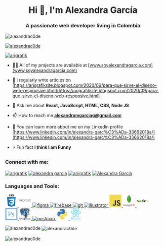 <h1 align="center">Hi 👋, I'm Alexandra García</h1>
<h3 align="center">A passionate web developer living in Colombia</h3>

<p align="left"> <img src="https://komarev.com/ghpvc/?username=alexandrac0de&label=Profile%20views&color=0e75b6&style=flat" alt="alexandrac0de" /> </p>

<p align="left"> <a href="https://github.com/ryo-ma/github-profile-trophy"><img src="https://github-profile-trophy.vercel.app/?username=alexandrac0de" alt="alexandrac0de" /></a> </p>

<p align="left"> <a href="https://twitter.com/arigrafik" target="blank"><img src="https://img.shields.io/twitter/follow/arigrafik?logo=twitter&style=for-the-badge" alt="arigrafik" /></a> </p>

- 👨‍💻 All of my projects are available at [www.soyalexandragarcia.com](www.soyalexandragarcia.com)

- 📝 I regularly write articles on [https://arigrafiksite.blogspot.com/2020/09/para-que-sirve-el-diseno-web-responsive.html](https://arigrafiksite.blogspot.com/2020/09/para-que-sirve-el-diseno-web-responsive.html)

- 💬 Ask me about **React, JavaScript, HTML, CSS, Node JS**

- 📫 How to reach me **alexandramgarciag@gmail.com**

- 📄 You can learn more about me on my Linkedin profile [https://www.linkedin.com/in/alexandra-garc%C3%ADa-33662018a/](https://www.linkedin.com/in/alexandra-garc%C3%ADa-33662018a/)

- ⚡ Fun fact **I think I am Funny**

<h3 align="left">Connect with me:</h3>
<p align="left">
<a href="https://twitter.com/arigrafik" target="blank"><img align="center" src="https://raw.githubusercontent.com/rahuldkjain/github-profile-readme-generator/master/src/images/icons/Social/twitter.svg" alt="arigrafik" height="30" width="40" /></a>
<a href="https://linkedin.com/in/alexandra garcía" target="blank"><img align="center" src="https://raw.githubusercontent.com/rahuldkjain/github-profile-readme-generator/master/src/images/icons/Social/linked-in-alt.svg" alt="alexandra garcía" height="30" width="40" /></a>
<a href="https://instagram.com/ariigrafik" target="blank"><img align="center" src="https://raw.githubusercontent.com/rahuldkjain/github-profile-readme-generator/master/src/images/icons/Social/instagram.svg" alt="ariigrafik" height="30" width="40" /></a>
<a href="https://discord.gg/Alexandra García" target="blank"><img align="center" src="https://raw.githubusercontent.com/rahuldkjain/github-profile-readme-generator/master/src/images/icons/Social/discord.svg" alt="Alexandra García" height="30" width="40" /></a>
</p>

<h3 align="left">Languages and Tools:</h3>
<p align="left"> <a href="https://www.w3schools.com/css/" target="_blank" rel="noreferrer"> <img src="https://raw.githubusercontent.com/devicons/devicon/master/icons/css3/css3-original-wordmark.svg" alt="css3" width="40" height="40"/> </a> <a href="https://expressjs.com" target="_blank" rel="noreferrer"> <img src="https://raw.githubusercontent.com/devicons/devicon/master/icons/express/express-original-wordmark.svg" alt="express" width="40" height="40"/> </a> <a href="https://www.figma.com/" target="_blank" rel="noreferrer"> <img src="https://www.vectorlogo.zone/logos/figma/figma-icon.svg" alt="figma" width="40" height="40"/> </a> <a href="https://firebase.google.com/" target="_blank" rel="noreferrer"> <img src="https://www.vectorlogo.zone/logos/firebase/firebase-icon.svg" alt="firebase" width="40" height="40"/> </a> <a href="https://git-scm.com/" target="_blank" rel="noreferrer"> <img src="https://www.vectorlogo.zone/logos/git-scm/git-scm-icon.svg" alt="git" width="40" height="40"/> </a> <a href="https://www.adobe.com/in/products/illustrator.html" target="_blank" rel="noreferrer"> <img src="https://www.vectorlogo.zone/logos/adobe_illustrator/adobe_illustrator-icon.svg" alt="illustrator" width="40" height="40"/> </a> <a href="https://developer.mozilla.org/en-US/docs/Web/JavaScript" target="_blank" rel="noreferrer"> <img src="https://raw.githubusercontent.com/devicons/devicon/master/icons/javascript/javascript-original.svg" alt="javascript" width="40" height="40"/> </a> <a href="https://www.mongodb.com/" target="_blank" rel="noreferrer"> <img src="https://raw.githubusercontent.com/devicons/devicon/master/icons/mongodb/mongodb-original-wordmark.svg" alt="mongodb" width="40" height="40"/> </a> <a href="https://nodejs.org" target="_blank" rel="noreferrer"> <img src="https://raw.githubusercontent.com/devicons/devicon/master/icons/nodejs/nodejs-original-wordmark.svg" alt="nodejs" width="40" height="40"/> </a> <a href="https://www.photoshop.com/en" target="_blank" rel="noreferrer"> <img src="https://raw.githubusercontent.com/devicons/devicon/master/icons/photoshop/photoshop-line.svg" alt="photoshop" width="40" height="40"/> </a> <a href="https://www.postgresql.org" target="_blank" rel="noreferrer"> <img src="https://raw.githubusercontent.com/devicons/devicon/master/icons/postgresql/postgresql-original-wordmark.svg" alt="postgresql" width="40" height="40"/> </a> <a href="https://postman.com" target="_blank" rel="noreferrer"> <img src="https://www.vectorlogo.zone/logos/getpostman/getpostman-icon.svg" alt="postman" width="40" height="40"/> </a> <a href="https://www.python.org" target="_blank" rel="noreferrer"> <img src="https://raw.githubusercontent.com/devicons/devicon/master/icons/python/python-original.svg" alt="python" width="40" height="40"/> </a> <a href="https://reactjs.org/" target="_blank" rel="noreferrer"> <img src="https://raw.githubusercontent.com/devicons/devicon/master/icons/react/react-original-wordmark.svg" alt="react" width="40" height="40"/> </a> </p>

<p><img align="left" src="https://github-readme-stats.vercel.app/api/top-langs?username=alexandrac0de&show_icons=true&locale=en&layout=compact" alt="alexandrac0de" /></p>

<p>&nbsp;<img align="center" src="https://github-readme-stats.vercel.app/api?username=alexandrac0de&show_icons=true&locale=en" alt="alexandrac0de" /></p>

<p><img align="center" src="https://github-readme-streak-stats.herokuapp.com/?user=alexandrac0de&" alt="alexandrac0de" /></p>
